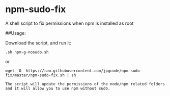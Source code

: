 # npm-sudo-fix
A shell script to fix permissions when npm is installed as root


##Usage:

Download the script, and run it:
```
.sh npm-g-nosudo.sh
```
or 
```
wget -O- https://raw.githubusercontent.com/jpgcode/npm-sudo-fix/master/npm-sudo-fix.sh | sh

The script will update the permissions of the node/npm related folders and it will allow you to use npm without sudo.